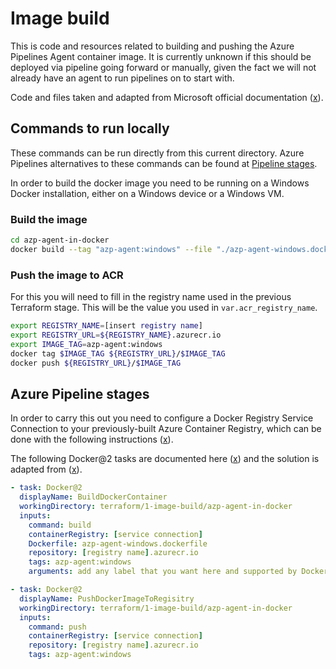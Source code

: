 # Image build

This is code and resources related to building and pushing the Azure Pipelines Agent container image.
It is currently unknown if this should be deployed via pipeline going forward or manually, given the fact we will not already have an agent to run pipelines on to start with.

Code and files taken and adapted from Microsoft official documentation ([x](https://learn.microsoft.com/en-us/azure/devops/pipelines/agents/docker?view=azure-devops#windows)).

## Commands to run locally

These commands can be run directly from this current directory. Azure Pipelines alternatives to these commands can be found at [Pipeline stages](#azure-pipeline-stages).

In order to build the docker image you need to be running on a Windows Docker installation, either on a Windows device or a Windows VM.

### Build the image

```sh
cd azp-agent-in-docker
docker build --tag "azp-agent:windows" --file "./azp-agent-windows.dockerfile" .
```

### Push the image to ACR

For this you will need to fill in the registry name used in the previous Terraform stage. This will be the value you used in `var.acr_registry_name`.

```sh
export REGISTRY_NAME=[insert registry name]
export REGISTRY_URL=${REGISTRY_NAME}.azurecr.io
export IMAGE_TAG=azp-agent:windows
docker tag $IMAGE_TAG ${REGISTRY_URL}/$IMAGE_TAG
docker push ${REGISTRY_URL}/$IMAGE_TAG
```

## Azure Pipeline stages

In order to carry this out you need to configure a Docker Registry Service Connection to your previously-built Azure Container Registry, which can be done with the following instructions ([x](https://learn.microsoft.com/en-us/azure/devops/pipelines/library/service-endpoints?view=azure-devops&tabs=yaml#create-a-service-connection)).

The following Docker@2 tasks are documented here ([x](https://learn.microsoft.com/en-us/azure/devops/pipelines/tasks/reference/docker-v2?view=azure-pipelines&tabs=yaml)) and the solution is adapted from ([x](https://stackoverflow.com/a/74326635)).

```yaml
- task: Docker@2
  displayName: BuildDockerContainer
  workingDirectory: terraform/1-image-build/azp-agent-in-docker
  inputs:
    command: build
    containerRegistry: [service connection]
    Dockerfile: azp-agent-windows.dockerfile
    repository: [registry name].azurecr.io
    tags: azp-agent:windows
    arguments: add any label that you want here and supported by Docker (--platform linux/amd64,linux/arm64)

- task: Docker@2
  displayName: PushDockerImageToRegisitry
  workingDirectory: terraform/1-image-build/azp-agent-in-docker
  inputs:
    command: push
    containerRegistry: [service connection]
    repository: [registry name].azurecr.io
    tags: azp-agent:windows
```